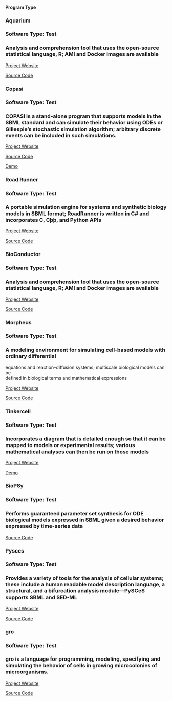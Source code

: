 
#### Program Type

### Aquarium

### Software Type: Test

### Analysis and comprehension tool that uses the open-source statistical language, R; AMI and Docker images are available

[Project Website](https://www.aquarium.bio/)

[Source Code](https://code.bioconductor.org/)

### Copasi

### Software Type: Test

### COPASI is a stand-alone program that supports models in the SBML standard and can simulate their behavior using ODEs or Gillespie’s stochastic simulation algorithm; arbitrary discrete events can be included in such simulations.

[Project Website](http://copasi.org/)

[Source Code](https://github.com/copasi/COPASI)

[Demo](https://www.youtube.com/watch?v=4pH16ema-Lg&list=PLHUVSEH0UcxhpX3vhdSJmBcmJywy0PI1P&ab_channel=CopasiTutorials)

### Road Runner

### Software Type: Test

### A portable simulation engine for systems and synthetic biology models in SBML format; RoadRunner is written in C# and incorporates C, Cþþ, and Python APIs

[Project Website](https://www.libroadrunner.org/)

[Source Code](https://sourceforge.net/projects/libroadrunner/files/)

### BioConductor

### Software Type: Test

### Analysis and comprehension tool that uses the open-source statistical language, R; AMI and Docker images are available

[Project Website](https://www.bioconductor.org/)

[Source Code](https://code.bioconductor.org/)

### Morpheus

### Software Type: Test

### A modeling environment for simulating cell-based models with ordinary differential
equations and reaction–diffusion systems; multiscale biological models can be  
defined in biological terms and mathematical expressions

[Project Website](http://morpheus.gitlab.io/)

[Source Code](https://gitlab.com/morpheus.lab/morpheus)

### Tinkercell

### Software Type: Test

### Incorporates a diagram that is detailed enough so that it can be mapped to models or experimental results; various mathematical analyses can then be run on those models

[Project Website](http://www.tinkercell.com/)

[Demo](https://www.youtube.com/watch?v=WRpdorLsrK0&ab_channel=DeepakChandran)

### BioPSy

### Software Type: Test

### Performs guaranteed parameter set synthesis for ODE biological models expressed in SBML given a desired behavior expressed by time-series data

[Source Code](https://github.com/dreal/biology)

### Pysces

### Software Type: Test

### Provides a variety of tools for the analysis of cellular systems; these include a human readable model description language, a structural, and a bifurcation analysis module—PySCeS supports SBML and SED-ML

[Project Website](https://pysces.sourceforge.net/)

[Source Code](https://sourceforge.net/projects/primer3/)

### gro

### Software Type: Test

### gro is a language for programming, modeling, specifying and simulating the behavior of cells in growing microcolonies of microorganisms.

[Project Website](https://depts.washington.edu/soslab/gro/)

[Source Code](https://github.com/klavinslab/gro)
